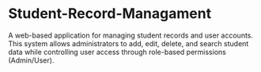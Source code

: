 # Student-Record-Managament
A web-based application for managing student records and user accounts. This system allows administrators to add, edit, delete, and search student data while controlling user access through role-based permissions (Admin/User).
